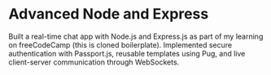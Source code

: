 # Advanced Node and Express

Built a real-time chat app with Node.js and Express.js as part of my learning on freeCodeCamp (this is cloned boilerplate). Implemented secure authentication with Passport.js, reusable templates using Pug, and live client-server communication through WebSockets.